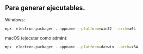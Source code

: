 ## Para generar ejecutables. 

Windows:
```bash
npx  electron-packager . appname --platform=win32 --arch=x64
```

macOS (ejecutar como admin):

```bash
npx  electron-packager . appname --platform=darwin --arch=x64
```

